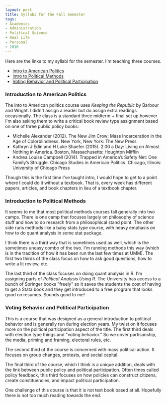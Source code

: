 ```yaml
---
layout: post
title: Syllabi for the Fall Semester
tags:
- Academics
- Administration
- Political Science
- Real Life
- Personal
- 2016
---
```


Here are the links to my syllabi for the semester. I'm teaching three courses.

* [Intro to American Politics](https://github.com/AdamOlsonMN/AdamOlsonMN.github.io/blob/master/files/sylabii/POL1201%20-%20Intro%20-%20Olson.pdf)
* [Intro to Political Methods](https://github.com/AdamOlsonMN/AdamOlsonMN.github.io/blob/master/files/sylabii/POL2001%20-%20Methods%20-%20Olson.pdf)
* [Voting Behavior and Political Participation](https://github.com/AdamOlsonMN/AdamOlsonMN.github.io/blob/master/files/sylabii/POL3251%20-%20Political%20Participation%20-%20Olson.pdf)

### Introduction to American Politics
The into to American politics course uses *Keeping the Republic* by Barbour and Wright. I didn't assign a reader but do assign extra readings occasionally. The class is a standard three midterm + final set up however I'm also asking them to write a critical book review type assignment based on one of three public policy books:

* Michelle Alexander (2012). The New Jim Crow: Mass Incarceration in the Age of
Colorblindness. New York, New York: The New Press
* Kathryn J Edin and H Luke Shaefer (2015). 2.00 a Day: Living on Almost Nothing in
America. Boston, Massachusetts: Houghton Mifflin
* Andrea Louise Campbell (2014). Trapped in America’s Safety Net: One Family’s Struggle.
Chicago Studies in American Politics. Chicago, Illinois: University of Chicago Press

Though this is the first time I've taught intro, I would hope to get to a point where I could do it without a textbook. That is, every week has different papers, articles, and book chapters in lieu of a textbook chapter.

### Introduction to Political Methods
It seems to me that most political methods courses fall generally into two camps. There is one camp that focuses largely on philosophy of science stuff and how to do research from a philosophical stand point. The other side runs methods like a baby stats type course, with heavy emphasis on how to do quant analysis in some stat package.

I think there is a third way that is sometimes used as well, which is the sometimes uneasy combo of the two. I'm running methods this way (which is in the tradition of how it has been run the last few times at UMM). The first two thirds of the class focus on how to ask good questions, how to write a lit review, etc.

The last third of the class focuses on doing quant analysis in R. I'm assigning parts of *Political Analysis Using R*. The University has access to a bunch of Springer books "freely" so it saves the students the cost of having to get a Stata book and they get introduced to a free program that looks good on resumes. Sounds good to me!

### Voting Behavior and Political Participation
This is a course that was designed as a general introduction to political behavior and is generally run during election years. My twist on it focuses more on the political participation aspect of the title. The first third deals with election type things and "voting behavior." So we cover partisanship, the media, priming and framing, electoral rules, etc.

The second third of the course is concerned with mass political action. It focuses on group changes, protests, and social capital.

The final third of the course, which I think is a unique addition, deals with the link between public policy and political participation. Often times called policy feedback, this third focuses on how policies can construct citizens, create constituencies, and impact political participation.

One challenge of this course is that it is not text book based at all. Hopefully there is not too much reading towards the end.
